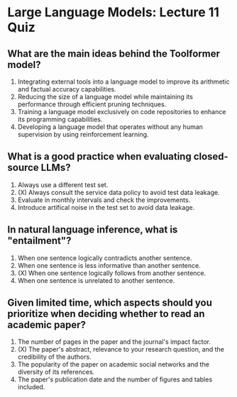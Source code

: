 # Large Language Models: Lecture 11 Quiz


## What are the main ideas behind the Toolformer model?
1. Integrating external tools into a language model to improve its arithmetic and factual accuracy capabilities.
2. Reducing the size of a language model while maintaining its performance through efficient pruning techniques.
3. Training a language model exclusively on code repositories to enhance its programming capabilities.
4. Developing a language model that operates without any human supervision by using reinforcement learning.


## What is a good practice when evaluating closed-source LLMs?

1. Always use a different test set.
2. (X) Always consult the service data policy to avoid test data leakage.
3. Evaluate in monthly intervals and check the improvements.
4. Introduce artifical noise in the test set to avoid data leakage.


## In natural language inference, what is "entailment"?

1. When one sentence logically contradicts another sentence.
2. When one sentence is less informative than another sentence.
3. (X) When one sentence logically follows from another sentence.
4. When one sentence is unrelated to another sentence.


## Given limited time, which aspects should you prioritize when deciding whether to read an academic paper?

1. The number of pages in the paper and the journal's impact factor.
2. (X) The paper's abstract, relevance to your research question, and the credibility of the authors.
3. The popularity of the paper on academic social networks and the diversity of its references.
4. The paper's publication date and the number of figures and tables included.
